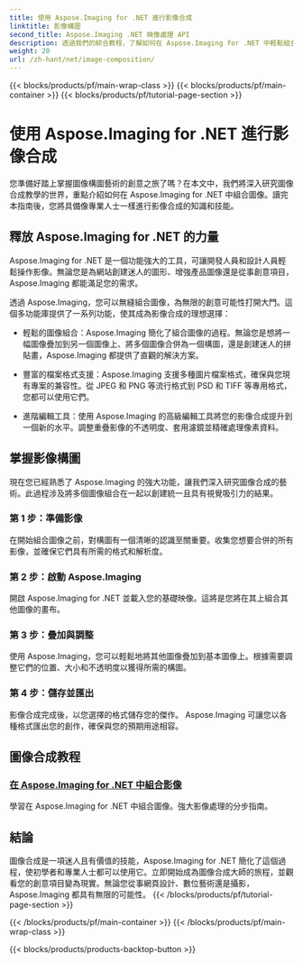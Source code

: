 ```yaml
---
title: 使用 Aspose.Imaging for .NET 進行影像合成
linktitle: 影像構圖
second_title: Aspose.Imaging .NET 映像處理 API
description: 透過我們的綜合教程，了解如何在 Aspose.Imaging for .NET 中輕鬆組合圖像。立即提升您的影像處理技能！
weight: 20
url: /zh-hant/net/image-composition/
---
```


{{< blocks/products/pf/main-wrap-class >}}
{{< blocks/products/pf/main-container >}}
{{< blocks/products/pf/tutorial-page-section >}}

# 使用 Aspose.Imaging for .NET 進行影像合成


您準備好踏上掌握圖像構圖藝術的創意之旅了嗎？在本文中，我們將深入研究圖像合成教學的世界，重點介紹如何在 Aspose.Imaging for .NET 中組合圖像。讀完本指南後，您將具備像專業人士一樣進行影像合成的知識和技能。

## 釋放 Aspose.Imaging for .NET 的力量

Aspose.Imaging for .NET 是一個功能強大的工具，可讓開發人員和設計人員輕鬆操作影像。無論您是為網站創建迷人的圖形、增強產品圖像還是從事創意項目，Aspose.Imaging 都能滿足您的需求。

透過 Aspose.Imaging，您可以無縫組合圖像，為無限的創意可能性打開大門。這個多功能庫提供了一系列功能，使其成為影像合成的理想選擇：

- 輕鬆的圖像組合：Aspose.Imaging 簡化了組合圖像的過程。無論您是想將一幅圖像疊加到另一個圖像上、將多個圖像合併為一個構圖，還是創建迷人的拼貼畫，Aspose.Imaging 都提供了直觀的解決方案。

- 豐富的檔案格式支援：Aspose.Imaging 支援多種圖片檔案格式，確保與您現有專案的兼容性。從 JPEG 和 PNG 等流行格式到 PSD 和 TIFF 等專用格式，您都可以使用它們。

- 進階編輯工具：使用 Aspose.Imaging 的高級編輯工具將您的影像合成提升到一個新的水平。調整重疊影像的不透明度、套用濾鏡並精確處理像素資料。

## 掌握影像構圖

現在您已經熟悉了 Aspose.Imaging 的強大功能，讓我們深入研究圖像合成的藝術。此過程涉及將多個圖像組合在一起以創建統一且具有視覺吸引力的結果。

### 第 1 步：準備影像

在開始組合圖像之前，對構圖有一個清晰的認識至關重要。收集您想要合併的所有影像，並確保它們具有所需的格式和解析度。

### 第 2 步：啟動 Aspose.Imaging

開啟 Aspose.Imaging for .NET 並載入您的基礎映像。這將是您將在其上組合其他圖像的畫布。

### 第 3 步：疊加與調整

使用 Aspose.Imaging，您可以輕鬆地將其他圖像疊加到基本圖像上。根據需要調整它們的位置、大小和不透明度以獲得所需的構圖。

### 第 4 步：儲存並匯出

影像合成完成後，以您選擇的格式儲存您的傑作。 Aspose.Imaging 可讓您以各種格式匯出您的創作，確保與您的預期用途相容。

## 圖像合成教程
### [在 Aspose.Imaging for .NET 中組合影像](./combine-images/)
學習在 Aspose.Imaging for .NET 中組合圖像。強大影像處理的分步指南。

## 結論

圖像合成是一項迷人且有價值的技能，Aspose.Imaging for .NET 簡化了這個過程，使初學者和專業人士都可以使用它。立即開始成為圖像合成大師的旅程，並觀看您的創意項目變為現實。無論您從事網頁設計、數位藝術還是攝影，Aspose.Imaging 都具有無限的可能性。
{{< /blocks/products/pf/tutorial-page-section >}}

{{< /blocks/products/pf/main-container >}}
{{< /blocks/products/pf/main-wrap-class >}}

{{< blocks/products/products-backtop-button >}}
